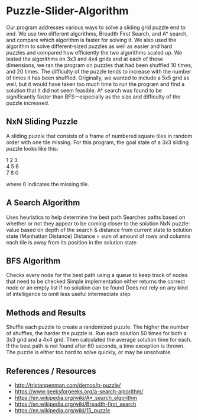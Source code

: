 # Puzzle-Slider-Algorithm
Our program addresses various ways to solve a sliding grid puzzle end to end. We use two different algorithms, Breadth First Search, and A* search, and compare which algorithm is faster for solving it. We also used the algorithm to solve different-sized puzzles as well as easier and hard puzzles and compared how efficiently the two algorithms scaled up. We tested the algorithms on 3x3 and 4x4 grids and at each of those dimensions, we ran the program on puzzles that had been shuffled 10 times, and 20 times. The difficulty of the puzzle tends to increase with the number of times it has been shuffled. Originally, we wanted to include a 5x5 grid as well, but it would have taken too much time to run the program and find a solution that it did not seem feasible. A* search was found to be significantly faster than BFS--especially as the size and difficulty of the puzzle increased. 

## NxN Sliding Puzzle
A sliding puzzle that consists of a frame of numbered square tiles in random order with one tile missing. For this program, the goal state of a 3x3 sliding puzzle looks like this:

1 2 3	</br>
4 5 6 </br>
7 8 0 </br>

where 0 indicates the missing tile.

## A Search Algorithm
Uses heuristics to help determine the best path
Searches paths based on whether or not they appear to be coming closer to the solution
NxN puzzle: value based on depth of the search & distance from current state to solution state (Manhattan Distance)
Distance = sum of amount of rows and columns each tile is away from its position in the solution state

## BFS Algorithm
Checks every node for the best path using a queue to keep track of nodes that need to be checked
Simple implementation either returns the correct node or an empty list if no solution can be found
Does not rely on any kind of intelligence to omit less useful intermediate step

## Methods and Results
Shuffle each puzzle to create a randomized puzzle. The higher the number of shuffles, the harder the puzzle is.
Run each solution 50 times for both a 3x3 grid and a 4x4 grid. Then calculated the average solution time for each.
If the best path is not found after 60 seconds, a time exception is thrown. The puzzle is either too hard to solve quickly, or may be unsolvable.

## References / Resources

* http://tristanpenman.com/demos/n-puzzle/ 
* https://www.geeksforgeeks.org/a-search-algorithm/ 
* https://en.wikipedia.org/wiki/A*_search_algorithm 
* https://en.wikipedia.org/wiki/Breadth-first_search 
* https://en.wikipedia.org/wiki/15_puzzle 



